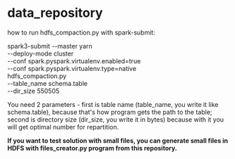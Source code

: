 # data_repository

how to run hdfs_compaction.py with spark-submit:

spark3-submit --master yarn \
--deploy-mode cluster \
--conf spark.pyspark.virtualenv.enabled=true \
--conf spark.pyspark.virtualenv.type=native \
hdfs_compaction.py \
--table_name schema.table \
--dir_size 550505

You need 2 parameters - first is table name (table_name, you write it like schema.table), because that's how program gets the path to the table; second is directory size (dir_size, you write it in bytes) because with it you will get optimal number for repartition.

**If you want to test solution with small files, you can generate small files in HDFS with files_creator.py program from this repository.**
